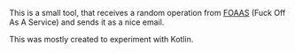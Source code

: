 This is a small tool, that receives a random operation from [FOAAS] (Fuck Off As A Service) and sends it as a nice email.

This was mostly created to experiment with Kotlin.

[FOAAS]: https://www.foaas.com
